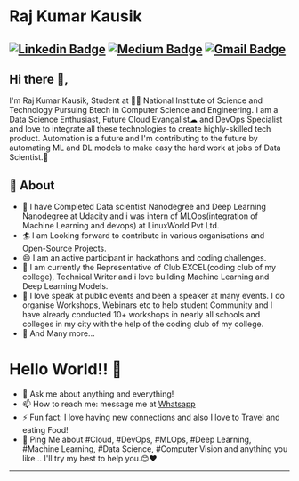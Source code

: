 # Raj Kumar Kausik
[![Linkedin Badge](https://img.shields.io/badge/-RajKumarKausik-blue?style=social&logo=Linkedin&logoColor=blue&link=https://https://www.linkedin.com/in/raj-kumar-kausik/)](https://www.linkedin.com/in/raj-kumar-kausik/) [![Medium Badge](https://img.shields.io/badge/-@rrajkukausik-03a57a?style=social&labelColor=black&logo=Medium&link=https://medium.com/@rrajkukausik/)](https://medium.com/@rrajkukausik/)
[![Gmail Badge](https://img.shields.io/badge/-GMail-c14438?style=social&logo=Gmail&logoColor=red&link=mailto:rrajkukausik@gmail.com)](mailto:rrajkukausik@gmail.com)
---
## Hi there 👋,           
I'm Raj Kumar Kausik, Student at 👨‍💻 National Institute of Science and Technology Pursuing Btech in Computer Science and Engineering. I am a Data Science Enthusiast, Future Cloud Evangalist☁ and DevOps Specialist and love to integrate all these technologies to create highly-skilled tech product. Automation is a future and I'm contributing to the future by automating ML and DL models to make easy the hard work at jobs of Data Scientist.🙏

## 🧐 About
- 🤠 I have Completed Data scientist Nanodegree and Deep Learning Nanodegree at Udacity and i was intern of MLOps(integration of Machine Learning and devops) at LinuxWorld Pvt Ltd.
- 🏄‍ I am Looking forward to contribute in various organisations and Open-Source Projects.
- 😄 I am an active participant in hackathons and coding challenges.
- 🔭 I am currently the Representative of Club EXCEL(coding club of my college), Technical Writer and i love building Machine Learning and Deep Learning Models.
- 🌱 I love speak at public events and been a speaker at many events. I do organise Workshops, Webinars etc to help student Community and I have already conducted 10+ workshops in nearly all schools and colleges in my city with the help of the coding club of my college.
- 👯 And Many more...

# Hello World!! 🤔
- 💬 Ask me about anything and everything! 
- 📫 How to reach me: message me at [Whatsapp](https://wa.me/917788055218)
- ⚡ Fun fact: I love having new connections and also I love to Travel and eating Food! 
- 💬 Ping Me about #Cloud, #DevOps, #MLOps, #Deep Learning, #Machine Learning, #Data Science, #Computer Vision and anything you like... I'll try my best to help you.😊❤
---
<!--
**rrajkukausik** is a ✨ _special_ ✨ repository because its `README.md` (this file) appears on your GitHub profile.
-->
